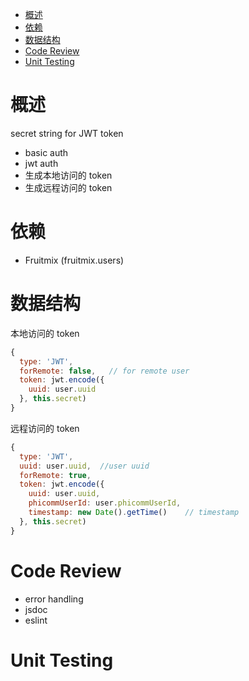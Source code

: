 <!-- TOC -->

- [概述](#概述)
- [依赖](#依赖)
- [数据结构](#数据结构)
- [Code Review](#code-review)
- [Unit Testing](#unit-testing)

<!-- /TOC -->

# 概述

secret string for JWT token
- basic auth
- jwt auth
- 生成本地访问的 token
- 生成远程访问的 token

# 依赖

- Fruitmix (fruitmix.users)

# 数据结构

本地访问的 token
```js
{
  type: 'JWT',
  forRemote: false,   // for remote user
  token: jwt.encode({
    uuid: user.uuid
  }, this.secret)
}
```

远程访问的 token
```js
{
  type: 'JWT',
  uuid: user.uuid,  //user uuid
  forRemote: true,
  token: jwt.encode({
    uuid: user.uuid,
    phicommUserId: user.phicommUserId,
    timestamp: new Date().getTime()    // timestamp
  }, this.secret)
}
```

# Code Review

- error handling
- jsdoc
- eslint

# Unit Testing








